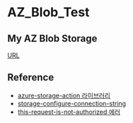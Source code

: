 # AZ_Blob_Test

## My AZ Blob Storage
[URL](https://portal.azure.com/#@lselectricdatalake.onmicrosoft.com/resource/subscriptions/a9c9df73-9781-4336-90a2-a4e933150617/resourceGroups/DX-Git-Repo/providers/Microsoft.Storage/storageAccounts/lsgithubblobstorage/overview)


## Reference
- [azure-storage-action 라이브러리](https://github.com/marketplace/actions/azure-storage-action?version=v1.0)
- [storage-configure-connection-string](https://docs.microsoft.com/en-us/azure/storage/common/storage-configure-connection-string#store-a-connection-string)
- [this-request-is-not-authorized 에러](https://mulcas.com/this-request-is-not-authorized-to-perform-this-operation/)
